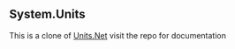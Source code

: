 ## System.Units

This is a clone of [Units.Net](https://github.com/angularsen/UnitsNet)
visit the repo for documentation
